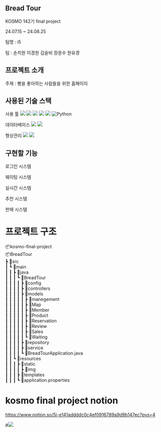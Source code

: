 ## Bread Tour

KOSMO 142기 final project

24.07.15 ~ 24.08.25

팀명   : i5

팀     : 손치원 이경원 김슬비 장윤수 원유경

## 프로젝트 소개

주제    : 빵을 좋아하는 사람들을 위한 홈페이지

## 사용된 기술 스택
사용 툴
<img src="https://img.shields.io/badge/java-007396?style=for-the-badge&logo=OpenJDK&logoColor=white"> 
<img src="https://img.shields.io/badge/Spring-6DB33F?style=for-the-badge&logo=Spring&logoColor=white"> 
<img src="https://img.shields.io/badge/Javascript-F7DF1E?style=for-the-badge&logo=javascript&logoColor=FFF"/> 
<img src="https://img.shields.io/badge/HTML5-E34F26?style=for-the-badge&logo=html5&logoColor=FFF"/>
<img src="https://img.shields.io/badge/CSS3-1572B6?style=for-the-badge&logo=css3&logoColor=FFF"/> 
![Python](https://img.shields.io/badge/python-3670A0?style=for-the-badge&logo=python&logoColor=ffdd54)

데이터베이스
<img src="https://img.shields.io/badge/oracle-F80000?style=for-the-badge&logo=oracle&logoColor=white">
<img src="https://img.shields.io/badge/MySQL-4479A1?style=for-the-badge&logo=MySQL&logoColor=white">

형상관리
<img src="https://img.shields.io/badge/github-181717?style=for-the-badge&logo=github&logoColor=white">
<img src="https://img.shields.io/badge/notion-000000?style=for-the-badge&logo=notion&logoColor=white">

## 구현할 기능

로그인 시스템

웨이팅 시스템

실시간 시스템

추천 시스템

판매 시스템

# 프로젝트 구조

📦kosmo-final-project<br>
 📦BreadTour<br>
 ┣ 📂src<br>
 ┃ ┗ 📂main<br>
 ┃ ┃ ┣ 📂java<br>
 ┃ ┃ ┃ ┗ 📂BreadTour<br>
 ┃ ┃ ┃ ┃ ┣ 📂config<br>
 ┃ ┃ ┃ ┃ ┣ 📂controllers<br>
 ┃ ┃ ┃ ┃ ┣ 📂models<br>
 ┃ ┃ ┃ ┃ ┃ ┣ 📂manegement<br>
 ┃ ┃ ┃ ┃ ┃ ┣ 📂Map<br>
 ┃ ┃ ┃ ┃ ┃ ┣ 📂Member<br>
 ┃ ┃ ┃ ┃ ┃ ┣ 📂Product<br>
 ┃ ┃ ┃ ┃ ┃ ┣ 📂Reservation<br>
 ┃ ┃ ┃ ┃ ┃ ┣ 📂Review<br>
 ┃ ┃ ┃ ┃ ┃ ┣ 📂Sales<br>
 ┃ ┃ ┃ ┃ ┃ ┗ 📂Waiting<br>
 ┃ ┃ ┃ ┃ ┣ 📂repository<br>
 ┃ ┃ ┃ ┃ ┣ 📂service<br>
 ┃ ┃ ┃ ┃ ┗ 📜BreadTourApplication.java<br>
 ┃ ┃ ┗ 📂resources<br>
 ┃ ┃ ┃ ┣ 📂static<br>
 ┃ ┃ ┃ ┃ ┣ 📂img<br>
 ┃ ┃ ┃ ┣ 📂templates<br>
 ┃ ┃ ┃ ┗ 📜application.properties<br>


# kosmo final project notion

https://www.notion.so/5i-e141addddc0c4ef0916789a9d9b147ec?pvs=4

#<a href="https://hits.seeyoufarm.com"><img src="https://hits.seeyoufarm.com/api/count/incr/badge.svg?url=https%3A%2F%2Fgithub.com%2Fchiwonson%2Fkosmo-final-project&count_bg=%2379C83D&title_bg=%23555555&icon=&icon_color=%23E7E7E7&title=hits&edge_flat=false"/></a>            
